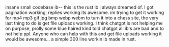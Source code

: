 insane small codebase ib-- this is the rust ib i always dreamed of. I got pagination working, replies working its awesome. im trying to get it working for mp4 mp3 gif jpg bmp  webp webm to turn it into a chess site, the very last thing to do is get file uploads working. I think chatgpt is not helping me on purpose, prolly some blue haired kind told chatgpt all ib's are bad and to not help ppl. Anyone who can help with this and get file uploads working it would be awesome... a simple 300 line workin ib made in rust. 

